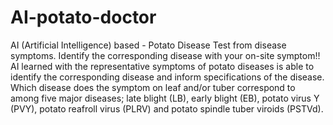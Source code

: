 # AI-potato-doctor
AI (Artificial Intelligence) based - Potato Disease Test from disease symptoms. 
Identify the corresponding disease with your on-site symptom!! 
AI learned with the representative symptoms of potato diseases is able to identify 
the corresponding disease and inform specifications of the disease. 
Which disease does the symptom on leaf and/or tuber correspond to among five major diseases; 
late blight (LB), early blight (EB), potato virus Y (PVY), potato reafroll virus (PLRV) 
and potato spindle tuber viroids (PSTVd). 
